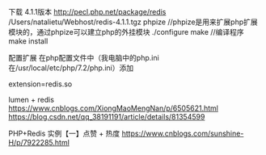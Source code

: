 下载 4.1.1版本 http://pecl.php.net/package/redis
/Users/natalietu/Webhost/redis-4.1.1.tgz 
phpize //phpize是用来扩展php扩展模块的，通过phpize可以建立php的外挂模块 
./configure
make //编译程序 
make install

配置扩展
在php配置文件中（我电脑中的php.ini在/usr/local/etc/php/7.2/php.ini）添加

extension=redis.so

lumen + redis
https://www.cnblogs.com/XiongMaoMengNan/p/6505621.html
https://blog.csdn.net/qq_38191191/article/details/81354599

PHP+Redis 实例【一】点赞 + 热度 
https://www.cnblogs.com/sunshine-H/p/7922285.html